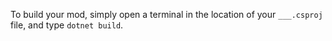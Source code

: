 To build your mod, simply open a terminal in the location of your `___.csproj` file, and type `dotnet build`.
